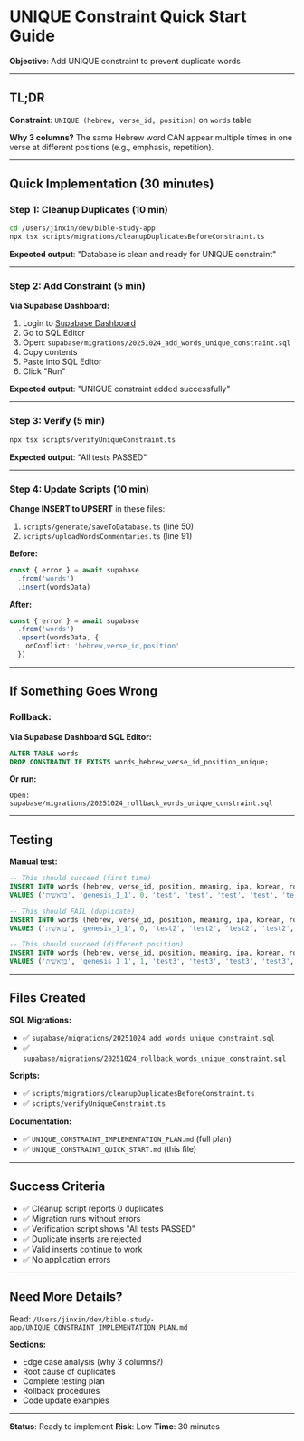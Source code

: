 # UNIQUE Constraint Quick Start Guide

**Objective**: Add UNIQUE constraint to prevent duplicate words

---

## TL;DR

**Constraint**: `UNIQUE (hebrew, verse_id, position)` on `words` table

**Why 3 columns?** The same Hebrew word CAN appear multiple times in one verse at different positions (e.g., emphasis, repetition).

---

## Quick Implementation (30 minutes)

### Step 1: Cleanup Duplicates (10 min)

```bash
cd /Users/jinxin/dev/bible-study-app
npx tsx scripts/migrations/cleanupDuplicatesBeforeConstraint.ts
```

**Expected output**: "Database is clean and ready for UNIQUE constraint"

---

### Step 2: Add Constraint (5 min)

**Via Supabase Dashboard:**

1. Login to [Supabase Dashboard](https://app.supabase.com)
2. Go to SQL Editor
3. Open: `supabase/migrations/20251024_add_words_unique_constraint.sql`
4. Copy contents
5. Paste into SQL Editor
6. Click "Run"

**Expected output**: "UNIQUE constraint added successfully"

---

### Step 3: Verify (5 min)

```bash
npx tsx scripts/verifyUniqueConstraint.ts
```

**Expected output**: "All tests PASSED"

---

### Step 4: Update Scripts (10 min)

**Change INSERT to UPSERT** in these files:

1. `scripts/generate/saveToDatabase.ts` (line 50)
2. `scripts/uploadWordsCommentaries.ts` (line 91)

**Before:**
```typescript
const { error } = await supabase
  .from('words')
  .insert(wordsData)
```

**After:**
```typescript
const { error } = await supabase
  .from('words')
  .upsert(wordsData, {
    onConflict: 'hebrew,verse_id,position'
  })
```

---

## If Something Goes Wrong

### Rollback:

**Via Supabase Dashboard SQL Editor:**

```sql
ALTER TABLE words
DROP CONSTRAINT IF EXISTS words_hebrew_verse_id_position_unique;
```

**Or run:**
```
Open: supabase/migrations/20251024_rollback_words_unique_constraint.sql
```

---

## Testing

**Manual test:**

```sql
-- This should succeed (first time)
INSERT INTO words (hebrew, verse_id, position, meaning, ipa, korean, root, grammar)
VALUES ('בְּרֵאשִׁית', 'genesis_1_1', 0, 'test', 'test', 'test', 'test', 'test');

-- This should FAIL (duplicate)
INSERT INTO words (hebrew, verse_id, position, meaning, ipa, korean, root, grammar)
VALUES ('בְּרֵאשִׁית', 'genesis_1_1', 0, 'test2', 'test2', 'test2', 'test2', 'test2');

-- This should succeed (different position)
INSERT INTO words (hebrew, verse_id, position, meaning, ipa, korean, root, grammar)
VALUES ('בְּרֵאשִׁית', 'genesis_1_1', 1, 'test3', 'test3', 'test3', 'test3', 'test3');
```

---

## Files Created

**SQL Migrations:**
- ✅ `supabase/migrations/20251024_add_words_unique_constraint.sql`
- ✅ `supabase/migrations/20251024_rollback_words_unique_constraint.sql`

**Scripts:**
- ✅ `scripts/migrations/cleanupDuplicatesBeforeConstraint.ts`
- ✅ `scripts/verifyUniqueConstraint.ts`

**Documentation:**
- ✅ `UNIQUE_CONSTRAINT_IMPLEMENTATION_PLAN.md` (full plan)
- ✅ `UNIQUE_CONSTRAINT_QUICK_START.md` (this file)

---

## Success Criteria

- ✅ Cleanup script reports 0 duplicates
- ✅ Migration runs without errors
- ✅ Verification script shows "All tests PASSED"
- ✅ Duplicate inserts are rejected
- ✅ Valid inserts continue to work
- ✅ No application errors

---

## Need More Details?

Read: `/Users/jinxin/dev/bible-study-app/UNIQUE_CONSTRAINT_IMPLEMENTATION_PLAN.md`

**Sections:**
- Edge case analysis (why 3 columns?)
- Root cause of duplicates
- Complete testing plan
- Rollback procedures
- Code update examples

---

**Status**: Ready to implement
**Risk**: Low
**Time**: 30 minutes
